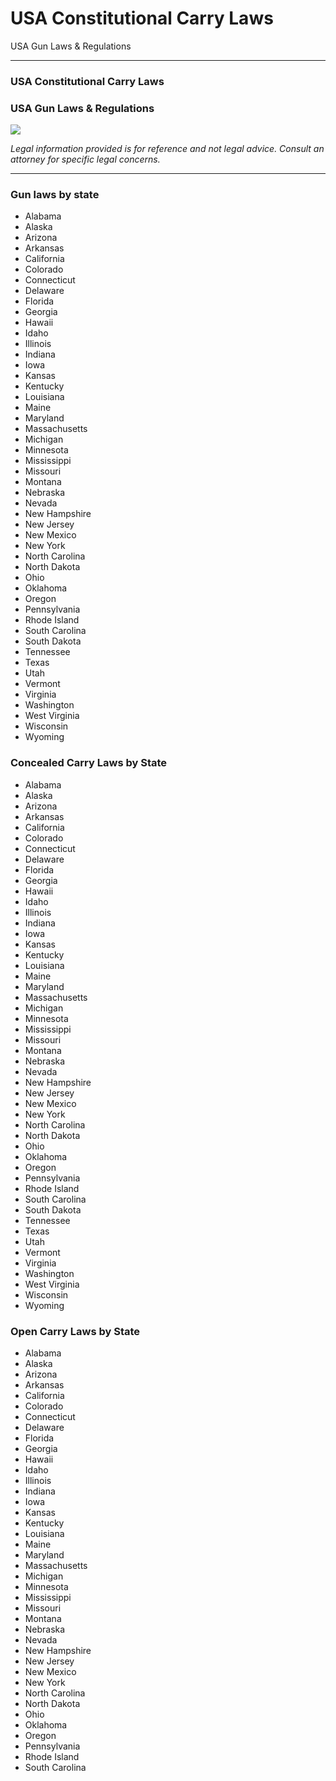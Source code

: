 # USA Constitutional Carry Laws

USA Gun Laws & Regulations 

* * *

### **USA Constitutional Carry Laws**

### USA Gun Laws & Regulations

![](https://cdn-images-1.medium.com/max/1200/1*Iv_5aAwsxwcanAy2EsECag.jpeg)

 _Legal information provided is for reference and not legal advice. Consult an attorney for specific legal concerns._

* * *

  


### Gun laws by state

  * Alabama
  * Alaska
  * Arizona
  * Arkansas
  * California
  * Colorado
  * Connecticut
  * Delaware
  * Florida
  * Georgia
  * Hawaii
  * Idaho
  * Illinois
  * Indiana
  * Iowa
  * Kansas
  * Kentucky
  * Louisiana
  * Maine
  * Maryland
  * Massachusetts
  * Michigan
  * Minnesota
  * Mississippi
  * Missouri
  * Montana
  * Nebraska
  * Nevada
  * New Hampshire
  * New Jersey
  * New Mexico
  * New York
  * North Carolina
  * North Dakota
  * Ohio
  * Oklahoma
  * Oregon
  * Pennsylvania
  * Rhode Island
  * South Carolina
  * South Dakota
  * Tennessee
  * Texas
  * Utah
  * Vermont
  * Virginia
  * Washington
  * West Virginia
  * Wisconsin
  * Wyoming



### Concealed Carry Laws by State

  * Alabama
  * Alaska
  * Arizona
  * Arkansas
  * California
  * Colorado
  * Connecticut
  * Delaware
  * Florida
  * Georgia
  * Hawaii
  * Idaho
  * Illinois
  * Indiana
  * Iowa
  * Kansas
  * Kentucky
  * Louisiana
  * Maine
  * Maryland
  * Massachusetts
  * Michigan
  * Minnesota
  * Mississippi
  * Missouri
  * Montana
  * Nebraska
  * Nevada
  * New Hampshire
  * New Jersey
  * New Mexico
  * New York
  * North Carolina
  * North Dakota
  * Ohio
  * Oklahoma
  * Oregon
  * Pennsylvania
  * Rhode Island
  * South Carolina
  * South Dakota
  * Tennessee
  * Texas
  * Utah
  * Vermont
  * Virginia
  * Washington
  * West Virginia
  * Wisconsin
  * Wyoming



### Open Carry Laws by State

  * Alabama
  * Alaska
  * Arizona
  * Arkansas
  * California
  * Colorado
  * Connecticut
  * Delaware
  * Florida
  * Georgia
  * Hawaii
  * Idaho
  * Illinois
  * Indiana
  * Iowa
  * Kansas
  * Kentucky
  * Louisiana
  * Maine
  * Maryland
  * Massachusetts
  * Michigan
  * Minnesota
  * Mississippi
  * Missouri
  * Montana
  * Nebraska
  * Nevada
  * New Hampshire
  * New Jersey
  * New Mexico
  * New York
  * North Carolina
  * North Dakota
  * Ohio
  * Oklahoma
  * Oregon
  * Pennsylvania
  * Rhode Island
  * South Carolina



